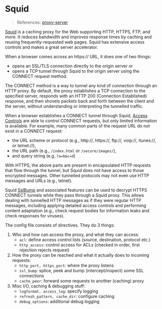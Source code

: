 # Squid

> References: 
> [proxy-server](../devops/proxy-server.md)



[Squid](http://www.squid-cache.org/) is a caching proxy for the Web supporting HTTP, HTTPS, FTP, and more. It reduces bandwidth and improves response times by caching and reusing  frequently-requested web pages. Squid has extensive access controls and  makes a great server accelerator.

When a browser comes across an https:// URL, it does one of two things: 
- opens an SSL/TLS connection directly to the origin server or 
- opens a TCP tunnel through Squid to the origin server using the CONNECT request method. 

The CONNECT method is a way to tunnel any kind of connection through an HTTP proxy. By default, the proxy establishes a TCP connection to the specified  server, responds with an HTTP 200 (Connection Established) response, and then shovels packets back and forth between the client and the server,  without understanding or interpreting the tunnelled traffic.

When a browser establishes a CONNECT tunnel through Squid, [Access Controls](https://wiki.squid-cache.org/SquidFaq/SquidAcl) are able to control CONNECT requests, but only limited information is  available. For example, many common parts of the request URL do not  exist in a CONNECT request: 

- the URL scheme or protocol (e.g., http://, https://, ftp://, voip://, itunes://, or telnet://), 
- the URL path (e.g., `/index.html` or `/secure/images/`), 
- and query string (e.g. `?a=b&c=d`) 

With HTTPS, the above parts are present in encapsulated HTTP requests that flow through the tunnel, but Squid does not have  access to those encrypted messages. Other tunnelled protocols may not even use HTTP messages and URLs (e.g., telnet).

Squid [SslBump](https://wiki.squid-cache.org/Features/SslBump) and associated features can be used to decrypt HTTPS CONNECT tunnels  while they pass through a Squid proxy. This allows dealing with  tunnelled HTTP messages as if they were regular HTTP messages, including applying detailed access controls and performing content adaptation  (e.g., check request bodies for information leaks and check responses  for viruses).

The config file consists of directives. They do 3 things:

1. Who and how can access the proxy, and what they can access:
   - `acl`: define access control lists (source, destination, protocol etc.)
   - `http_access`: control access for ACLs (checked in order, first rejection rejects request)
2. How the proxy can be reached and what it actually does to incoming requests:
   - `http_port, https_port`: where the proxy listens
   - `ssl_bump`: splice, peek and bump (intercept/inspect) some SSL connections
   - `cache_peer`: forward some requests to another (caching) proxy
3. Misc I/O, caching & debugging stuff:
   - `logformat, access_log`: specify logging
   - `refresh_pattern, cache_dir`: configure caching
   - `debug_options`: additional debug logging